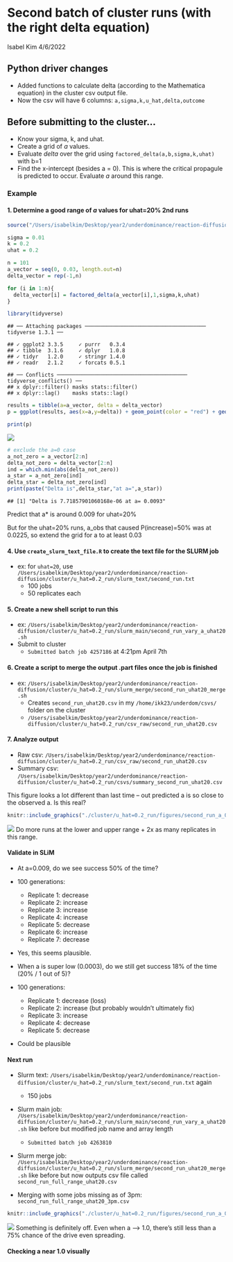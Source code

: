 Second batch of cluster runs (with the right delta equation)
================
Isabel Kim
4/6/2022

## Python driver changes

-   Added functions to calculate delta (according to the Mathematica
    equation) in the cluster csv output file.
-   Now the csv will have 6 columns: `a,sigma,k,u_hat,delta,outcome`

## Before submitting to the cluster…

-   Know your sigma, k, and uhat.
-   Create a grid of *a* values.
-   Evaluate *delta* over the grid using
    `factored_delta(a,b,sigma,k,uhat)` with b=1
-   Find the x-intercept (besides a = 0). This is where the critical
    propagule is predicted to occur. Evaluate *a* around this range.

### Example

#### 1. Determine a good range of *a* values for uhat=20% 2nd runs

``` r
source("/Users/isabelkim/Desktop/year2/underdominance/reaction-diffusion/scripts/auc-equations.R")

sigma = 0.01
k = 0.2
uhat = 0.2

n = 101
a_vector = seq(0, 0.03, length.out=n)
delta_vector = rep(-1,n)

for (i in 1:n){
  delta_vector[i] = factored_delta(a_vector[i],1,sigma,k,uhat)
}

library(tidyverse)
```

    ## ── Attaching packages ─────────────────────────────────────── tidyverse 1.3.1 ──

    ## ✓ ggplot2 3.3.5     ✓ purrr   0.3.4
    ## ✓ tibble  3.1.6     ✓ dplyr   1.0.8
    ## ✓ tidyr   1.2.0     ✓ stringr 1.4.0
    ## ✓ readr   2.1.2     ✓ forcats 0.5.1

    ## ── Conflicts ────────────────────────────────────────── tidyverse_conflicts() ──
    ## x dplyr::filter() masks stats::filter()
    ## x dplyr::lag()    masks stats::lag()

``` r
results = tibble(a=a_vector, delta = delta_vector)
p = ggplot(results, aes(x=a,y=delta)) + geom_point(color = "red") + geom_line() + geom_hline(yintercept = 0)

print(p)
```

![](cluster_runs_2_files/figure-gfm/unnamed-chunk-1-1.png)<!-- -->

``` r
# exclude the a=0 case
a_not_zero = a_vector[2:n]
delta_not_zero = delta_vector[2:n]
ind = which.min(abs(delta_not_zero))
a_star = a_not_zero[ind]
delta_star = delta_not_zero[ind]
print(paste("Delta is",delta_star,"at a=",a_star))
```

    ## [1] "Delta is 7.71857901060168e-06 at a= 0.0093"

Predict that a\* is around 0.009 for uhat=20%

But for the uhat=20% runs, a_obs that caused P(increase)=50% was at
0.0225, so extend the grid for a to at least 0.03

#### 4. Use `create_slurm_text_file.R` to create the text file for the SLURM job

-   ex: for `uhat=20`, use
    `/Users/isabelkim/Desktop/year2/underdominance/reaction-diffusion/cluster/u_hat=0.2_run/slurm_text/second_run.txt`
    -   100 jobs
    -   50 replicates each

#### 5. Create a new shell script to run this

-   ex:
    `/Users/isabelkim/Desktop/year2/underdominance/reaction-diffusion/cluster/u_hat=0.2_run/slurm_main/second_run_vary_a_uhat20.sh`
-   Submit to cluster
    -   `Submitted batch job 4257186` at 4:21pm April 7th

#### 6. Create a script to merge the output .part files once the job is finished

-   ex:
    `/Users/isabelkim/Desktop/year2/underdominance/reaction-diffusion/cluster/u_hat=0.2_run/slurm_merge/second_run_uhat20_merge.sh`
    -   Creates `second_run_uhat20.csv` in my
        `/home/ikk23/underdom/csvs/` folder on the cluster
    -   `/Users/isabelkim/Desktop/year2/underdominance/reaction-diffusion/cluster/u_hat=0.2_run/csv_raw/second_run_uhat20.csv`

#### 7. Analyze output

-   Raw csv:
    `/Users/isabelkim/Desktop/year2/underdominance/reaction-diffusion/cluster/u_hat=0.2_run/csv_raw/second_run_uhat20.csv`
-   Summary csv:
    `/Users/isabelkim/Desktop/year2/underdominance/reaction-diffusion/cluster/u_hat=0.2_run/csvs/summary_second_run_uhat20.csv`

This figure looks a lot different than last time – out predicted a is so
close to the observed a. Is this real?

``` r
knitr::include_graphics("./cluster/u_hat=0.2_run/figures/second_run_a_0.0003_to_0.03.png")
```

![](./cluster/u_hat=0.2_run/figures/second_run_a_0.0003_to_0.03.png)<!-- -->
Do more runs at the lower and upper range + 2x as many replicates in
this range.

#### Validate in SLiM

-   At a=0.009, do we see success 50% of the time?

-   100 generations:

    -   Replicate 1: decrease
    -   Replicate 2: increase
    -   Replicate 3: increase
    -   Replicate 4: increase
    -   Replicate 5: decrease
    -   Replicate 6: increase
    -   Replicate 7: decrease

-   Yes, this seems plausible.

-   When a is super low (0.0003), do we still get success 18% of the
    time (20% / 1 out of 5)?

-   100 generations:

    -   Replicate 1: decrease (loss)
    -   Replicate 2: increase (but probably wouldn’t ultimately fix)
    -   Replicate 3: increase
    -   Replicate 4: decrease
    -   Replicate 5: decrease

-   Could be plausible

#### Next run

-   Slurm text:
    `/Users/isabelkim/Desktop/year2/underdominance/reaction-diffusion/cluster/u_hat=0.2_run/slurm_text/second_run.txt`
    again

    -   150 jobs

-   Slurm main job:
    `/Users/isabelkim/Desktop/year2/underdominance/reaction-diffusion/cluster/u_hat=0.2_run/slurm_main/second_run_vary_a_uhat20.sh`
    like before but modified job name and array length

    -   `Submitted batch job 4263810`

-   Slurm merge job:
    `/Users/isabelkim/Desktop/year2/underdominance/reaction-diffusion/cluster/u_hat=0.2_run/slurm_merge/second_run_uhat20_merge.sh`
    like before but now outputs csv file called
    `second_run_full_range_uhat20.csv`

-   Merging with some jobs missing as of 3pm:
    `second_run_full_range_uhat20_3pm.csv`

``` r
knitr::include_graphics("./cluster/u_hat=0.2_run/figures/second_run_a_0.0001_to_0.999_3pm.png")
```

![](./cluster/u_hat=0.2_run/figures/second_run_a_0.0001_to_0.999_3pm.png)<!-- -->
Something is definitely off. Even when a –> 1.0, there’s still less than
a 75% chance of the drive even spreading.

#### Checking a near 1.0 visually
